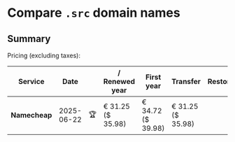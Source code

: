 # Compare `.src` domain names

## Summary

Pricing (excluding taxes):

| Service | Date |  | / Renewed year | First year | Transfer | Restoration |
|--|--|--|--|--|--|--|
| **Namecheap** | 2025-06-22 | 🏆 | € 31.25<br>($ 35.98) | € 34.72<br>($ 39.98) | € 31.25<br>($ 35.98) |  |
